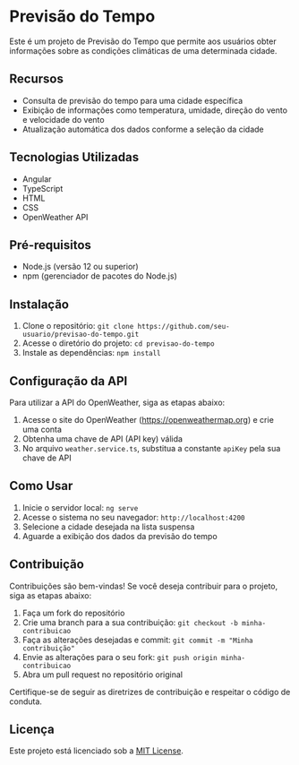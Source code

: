 # Previsão do Tempo

Este é um projeto de Previsão do Tempo que permite aos usuários obter informações sobre as condições climáticas de uma determinada cidade.

## Recursos

- Consulta de previsão do tempo para uma cidade específica
- Exibição de informações como temperatura, umidade, direção do vento e velocidade do vento
- Atualização automática dos dados conforme a seleção da cidade

## Tecnologias Utilizadas

- Angular
- TypeScript
- HTML
- CSS
- OpenWeather API

## Pré-requisitos

- Node.js (versão 12 ou superior)
- npm (gerenciador de pacotes do Node.js)

## Instalação

1. Clone o repositório: `git clone https://github.com/seu-usuario/previsao-do-tempo.git`
2. Acesse o diretório do projeto: `cd previsao-do-tempo`
3. Instale as dependências: `npm install`

## Configuração da API

Para utilizar a API do OpenWeather, siga as etapas abaixo:

1. Acesse o site do OpenWeather (https://openweathermap.org) e crie uma conta
2. Obtenha uma chave de API (API key) válida
3. No arquivo `weather.service.ts`, substitua a constante `apiKey` pela sua chave de API

## Como Usar

1. Inicie o servidor local: `ng serve`
2. Acesse o sistema no seu navegador: `http://localhost:4200`
3. Selecione a cidade desejada na lista suspensa
4. Aguarde a exibição dos dados da previsão do tempo

## Contribuição

Contribuições são bem-vindas! Se você deseja contribuir para o projeto, siga as etapas abaixo:

1. Faça um fork do repositório
2. Crie uma branch para a sua contribuição: `git checkout -b minha-contribuicao`
3. Faça as alterações desejadas e commit: `git commit -m "Minha contribuição"`
4. Envie as alterações para o seu fork: `git push origin minha-contribuicao`
5. Abra um pull request no repositório original

Certifique-se de seguir as diretrizes de contribuição e respeitar o código de conduta.

## Licença

Este projeto está licenciado sob a [MIT License](LICENSE).

